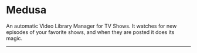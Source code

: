 # Medusa

An automatic Video Library Manager for TV Shows. It watches for new episodes of your favorite shows, and when they are posted it does its magic.

---